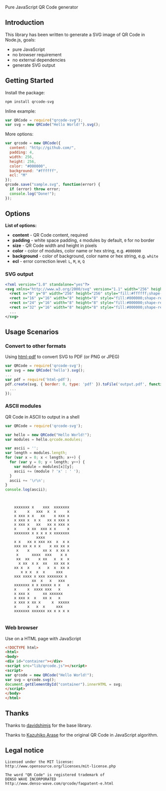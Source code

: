 Pure JavaScript QR Code generator

## Introduction

This library has been written to generate a SVG image of QR Code in Node.js, goals:
* pure JavaScript
* no browser requirement
* no external dependencies
* generate SVG output

## Getting Started

Install the package:
```bash
npm install qrcode-svg
```

Inline example:
```javascript
var QRCode = require("qrcode-svg");
var svg = new QRCode("Hello World!").svg();
```

More options:
```javascript
var qrcode = new QRCode({
  content: "http://github.com/",
  padding: 4,
  width: 256,
  height: 256,
  color: "#000000",
  background: "#ffffff",
  ecl: "M"
});
qrcode.save("sample.svg", function(error) {
  if (error) throw error;
  console.log("Done!");
});
```

## Options

**List of options:**
* **content** - QR Code content, required
* **padding** - white space padding, `4` modules by default, `0` for no border
* **size** - QR Code width and height in pixels
* **color** - color of modules, color name or hex string, e.g. `#000000`
* **background** - color of background, color name or hex string, e.g. `white`
* **ecl** - error correction level: `L`, `M`, `H`, `Q`

### SVG output

```xml
<?xml version="1.0" standalone="yes"?>
<svg xmlns="http://www.w3.org/2000/svg" version="1.1" width="256" height="256">
  <rect x="0" y="0" width="256" height="256" style="fill:#ffffff;shape-rendering:crispEdges;"/>
  <rect x="16" y="16" width="8" height="8" style="fill:#000000;shape-rendering:crispEdges;"/>
  <rect x="24" y="16" width="8" height="8" style="fill:#000000;shape-rendering:crispEdges;"/>
  <rect x="32" y="16" width="8" height="8" style="fill:#000000;shape-rendering:crispEdges;"/>
  ...
</svg>
```

## Usage Scenarios

### Convert to other formats

Using [html-pdf](https://www.npmjs.com/package/html-pdf) to convert SVG to PDF (or PNG or JPEG)
```javascript
var QRCode = require('qrcode-svg');
var svg = new QRCode('hello').svg();
...
var pdf = require('html-pdf');
pdf.create(svg, { border: 0, type: 'pdf' }).toFile('output.pdf', function(err, res) {
  ...
});
```

### ASCII modules

QR Code in ASCII to output in a shell
```javascript
var QRCode = require('qrcode-svg');

var hello = new QRCode("Hello World!");
var modules = hello.qrcode.modules;

var ascii = '';
var length = modules.length;
for (var x = 0; x < length; x++) {
  for (var y = 0; y < length; y++) {
    var module = modules[x][y];
    ascii += (module ? 'x' : ' ');
  }
  ascii += '\r\n';
}
console.log(ascii);
```

```


    xxxxxxx x    xxx  xxxxxxx
    x     x   xxx  x  x     x
    x xxx x x   xx    x xxx x
    x xxx x  x x   xx x xxx x
    x xxx x   xx   xx x xxx x
    x     x xx  xxx x x     x
    xxxxxxx x x x x x xxxxxxx
              xxxx           
    x x   xx x xxx xx  x  x x
    xxx xx x x x    x xx xx x
     x    x      xx x  x xx x
     x      xxxx  xxx    x x 
     xx  xx    x xx   x  x  x
      x xx  x x  xx   xx xx x
    xx x  x    x   x  x  xx x
       x x x  x  x     xxx   
    xxx xxxx x xxx xxxxxxx x 
            xx  x   x   xxx  
    xxxxxxx x x xxxxx x x   x
    x     x  xxxx xxx   x    
    x xxx x      xx xxxxxx   
    x xxx x  x   xx x   x    
    x xxx x xx x     x  xxxxx
    x     x   x  x     xxx   
    xxxxxxx xxxxxx xx x x x x


```

### Web browser

Use on a HTML page with JavaScript
```html
<!DOCTYPE html>
<html>
<body>
<div id="container"></div>
<script src="lib/qrcode.js"></script>
<script>
var qrcode = new QRCode("Hello World!");
var svg = qrcode.svg();
document.getElementById("container").innerHTML = svg;
</script>
</body>
</html>
```

## Thanks

Thanks to [davidshimjs](https://github.com/davidshimjs/qrcodejs) for the base library.

Thanks to [Kazuhiko Arase](http://www.d-project.com/) for the original QR Code in JavaScript algorithm.

## Legal notice

```
Licensed under the MIT license:
http://www.opensource.org/licenses/mit-license.php

The word "QR Code" is registered trademark of 
DENSO WAVE INCORPORATED
http://www.denso-wave.com/qrcode/faqpatent-e.html
```